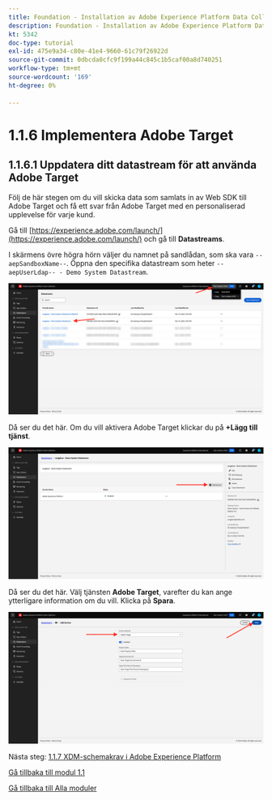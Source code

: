 ```yaml
---
title: Foundation - Installation av Adobe Experience Platform Data Collection och Web SDK-tillägget - Implementera Adobe Target
description: Foundation - Installation av Adobe Experience Platform Data Collection och Web SDK-tillägget - Implementera Adobe Target
kt: 5342
doc-type: tutorial
exl-id: 475e9a34-c80e-41e4-9660-61c79f26922d
source-git-commit: 0dbcda0cfc9f199a44c845c1b5caf00a8d740251
workflow-type: tm+mt
source-wordcount: '169'
ht-degree: 0%

---
```


# 1.1.6 Implementera Adobe Target

## 1.1.6.1 Uppdatera ditt datastream för att använda Adobe Target

Följ de här stegen om du vill skicka data som samlats in av Web SDK till Adobe Target och få ett svar från Adobe Target med en personaliserad upplevelse för varje kund.

Gå till [https://experience.adobe.com/launch/](https://experience.adobe.com/launch/) och gå till **Datastreams**.

I skärmens övre högra hörn väljer du namnet på sandlådan, som ska vara `--aepSandboxName--`. Öppna den specifika datastream som heter `--aepUserLdap-- - Demo System Datastream`.

![Klicka på ikonen Edge-konfiguration i den vänstra navigeringen](./images/edgeconfig1b.png)

Då ser du det här. Om du vill aktivera Adobe Target klickar du på **+Lägg till tjänst**.

![AEP-felsökning](./images/aa2.png)

Då ser du det här. Välj tjänsten **Adobe Target**, varefter du kan ange ytterligare information om du vill. Klicka på **Spara**.

![AEP-felsökning](./images/at1.png)

Nästa steg: [1.1.7 XDM-schemakrav i Adobe Experience Platform](./ex7.md)

[Gå tillbaka till modul 1.1](./data-ingestion-launch-web-sdk.md)

[Gå tillbaka till Alla moduler](./../../../overview.md)
